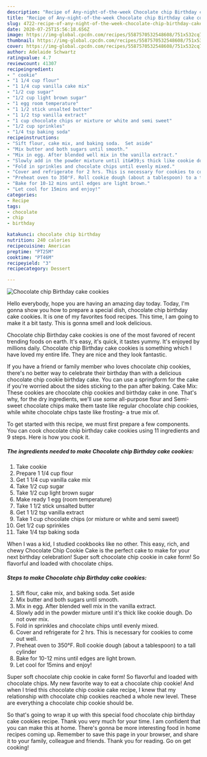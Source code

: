 ```yaml
---
description: "Recipe of Any-night-of-the-week Chocolate chip Birthday cake cookies"
title: "Recipe of Any-night-of-the-week Chocolate chip Birthday cake cookies"
slug: 4722-recipe-of-any-night-of-the-week-chocolate-chip-birthday-cake-cookies
date: 2020-07-25T15:56:18.656Z
image: https://img-global.cpcdn.com/recipes/5587570532548608/751x532cq70/chocolate-chip-birthday-cake-cookies-recipe-main-photo.jpg
thumbnail: https://img-global.cpcdn.com/recipes/5587570532548608/751x532cq70/chocolate-chip-birthday-cake-cookies-recipe-main-photo.jpg
cover: https://img-global.cpcdn.com/recipes/5587570532548608/751x532cq70/chocolate-chip-birthday-cake-cookies-recipe-main-photo.jpg
author: Adelaide Schwartz
ratingvalue: 4.7
reviewcount: 41307
recipeingredient:
- " cookie"
- "1 1/4 cup flour"
- "1 1/4 cup vanilla cake mix"
- "1/2 cup sugar"
- "1/2 cup light brown sugar"
- "1 egg room temperature"
- "1 1/2 stick unsalted butter"
- "1 1/2 tsp vanilla extract"
- "1 cup chocolate chips or mixture or white and semi sweet"
- "1/2 cup sprinkles"
- "1/4 tsp baking soda"
recipeinstructions:
- "Sift flour, cake mix, and baking soda.  Set aside"
- "Mix butter and both sugars until smooth."
- "Mix in egg. After blended well mix in the vanilla extract."
- "Slowly add in the powder mixture until it&#39;s thick like cookie dough. Do not over mix."
- "Fold in sprinkles and chocolate chips until evenly mixed."
- "Cover and refrigerate for 2 hrs. This is necessary for cookies to come out well."
- "Preheat oven to 350°F. Roll cookie dough (about a tablespoon) to a tall cylinder"
- "Bake for 10-12 mins until edges are light brown."
- "Let cool for 15mins and enjoy!"
categories:
- Recipe
tags:
- chocolate
- chip
- birthday

katakunci: chocolate chip birthday 
nutrition: 240 calories
recipecuisine: American
preptime: "PT25M"
cooktime: "PT46M"
recipeyield: "3"
recipecategory: Dessert

---
```



![Chocolate chip Birthday cake cookies](https://img-global.cpcdn.com/recipes/5587570532548608/751x532cq70/chocolate-chip-birthday-cake-cookies-recipe-main-photo.jpg)

Hello everybody, hope you are having an amazing day today. Today, I'm gonna show you how to prepare a special dish, chocolate chip birthday cake cookies. It is one of my favorites food recipes. This time, I am going to make it a bit tasty. This is gonna smell and look delicious.

Chocolate chip Birthday cake cookies is one of the most favored of recent trending foods on earth. It's easy, it's quick, it tastes yummy. It's enjoyed by millions daily. Chocolate chip Birthday cake cookies is something which I have loved my entire life. They are nice and they look fantastic.

If you have a friend or family member who loves chocolate chip cookies, there&#39;s no better way to celebrate their birthday than with a delicious chocolate chip cookie birthday cake. You can use a springform for the cake if you&#39;re worried about the sides sticking to the pan after baking. Cake Mix: These cookies are chocolate chip cookies and birthday cake in one. That&#39;s why, for the dry ingredients, we&#39;ll use *some* all-purpose flour and Semi-sweet chocolate chips make them taste like regular chocolate chip cookies, while white chocolate chips taste like frosting- a true mix of.


To get started with this recipe, we must first prepare a few components. You can cook chocolate chip birthday cake cookies using 11 ingredients and 9 steps. Here is how you cook it.

<!--inarticleads1-->

##### The ingredients needed to make Chocolate chip Birthday cake cookies:

1. Take  cookie
1. Prepare 1 1/4 cup flour
1. Get 1 1/4 cup vanilla cake mix
1. Take 1/2 cup sugar
1. Take 1/2 cup light brown sugar
1. Make ready 1 egg (room temperature)
1. Take 1 1/2 stick unsalted butter
1. Get 1 1/2 tsp vanilla extract
1. Take 1 cup chocolate chips (or mixture or white and semi sweet)
1. Get 1/2 cup sprinkles
1. Take 1/4 tsp baking soda


When I was a kid, I studied cookbooks like no other. This easy, rich, and chewy Chocolate Chip Cookie Cake is the perfect cake to make for your next birthday celebration! Super soft chocolate chip cookie in cake form! So flavorful and loaded with chocolate chips. 

<!--inarticleads2-->

##### Steps to make Chocolate chip Birthday cake cookies:

1. Sift flour, cake mix, and baking soda.  Set aside
1. Mix butter and both sugars until smooth.
1. Mix in egg. After blended well mix in the vanilla extract.
1. Slowly add in the powder mixture until it&#39;s thick like cookie dough. Do not over mix.
1. Fold in sprinkles and chocolate chips until evenly mixed.
1. Cover and refrigerate for 2 hrs. This is necessary for cookies to come out well.
1. Preheat oven to 350°F. Roll cookie dough (about a tablespoon) to a tall cylinder
1. Bake for 10-12 mins until edges are light brown.
1. Let cool for 15mins and enjoy!


Super soft chocolate chip cookie in cake form! So flavorful and loaded with chocolate chips. My new favorite way to eat a chocolate chip cookie! And when I tried this chocolate chip cookie cake recipe, I knew that my relationship with chocolate chip cookies reached a whole new level. These are everything a chocolate chip cookie should be. 

So that's going to wrap it up with this special food chocolate chip birthday cake cookies recipe. Thank you very much for your time. I am confident that you can make this at home. There's gonna be more interesting food in home recipes coming up. Remember to save this page in your browser, and share it to your family, colleague and friends. Thank you for reading. Go on get cooking!
